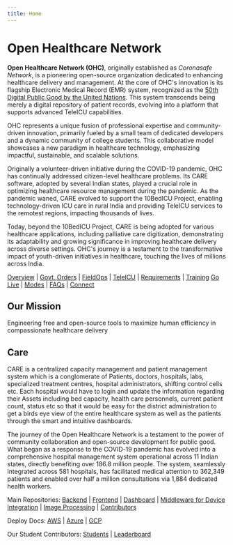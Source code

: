 ```yaml
---
title: Home
---
```


# Open Healthcare Network

**Open Healthcare Network (OHC)**, originally established as *Coronasafe Network*, is a pioneering open-source organization dedicated to enhancing healthcare delivery and management. At the core of OHC's innovation is its flagship Electronic Medical Record (EMR) system, recognized as the [50th Digital Public Good by the United Nations](https://digitalpublicgoods.net/). This system transcends being merely a digital repository of patient records, evolving into a platform that supports advanced TeleICU capabilities.

OHC represents a unique fusion of professional expertise and community-driven innovation, primarily fueled by a small team of dedicated developers and a dynamic community of college students. This collaborative model showcases a new paradigm in healthcare technology, emphasizing impactful, sustainable, and scalable solutions.

Originally a volunteer-driven initiative during the COVID-19 pandemic, OHC has continually addressed citizen-level healthcare problems. Its CARE software, adopted by several Indian states, played a crucial role in optimizing healthcare resource management during the pandemic. As the pandemic waned, CARE evolved to support the 10BedICU Project, enabling technology-driven ICU care in rural India and providing TeleICU services to the remotest regions, impacting thousands of lives.

Today, beyond the 10BedICU Project, CARE is being adopted for various healthcare applications, including palliative care digitization, demonstrating its adaptability and growing significance in improving healthcare delivery across diverse settings. OHC's journey is a testament to the transformative impact of youth-driven initiatives in healthcare, touching the lives of millions across India.

[Overview](https://ohc.network/) |
[Govt. Orders](https://ohc.network/government-orders) | 
[FieldOps](https://ohc.network/fieldops) |
[TeleICU](https://ohc.network/teleicu) |
[Requirements](https://ohc.network/requirements) |
[Training](https://ohc.network/training)
[Go Live](https://ohc.network/go-live) |
[Modes](https://ohc.network/modes) |
[FAQs](https://ohc.network/faqs) | 
[Connect](https://slack.ohc.network)

## Our Mission
Engineering free and open-source tools to maximize human efficiency in compassionate healthcare delivery

## Care 
CARE is a centralized capacity management and patient management system which is a conglomerate of Patients, doctors, hospitals, labs, specialized treatment centres, hospital administrators, shifting control cells etc. Each hospital would have to login and update the information regarding their Assets including bed capacity, health care personnels, current patient count, status etc so that it would be easy for the district administration to get a birds eye view of the entire healthcare system as well as the patients through the smart and intuitive dashboards. 

The journey of the Open Healthcare Network is a testament to the power of community collaboration and open-source development for public good. What began as a response to the COVID-19 pandemic has evolved into a comprehensive hospital management system operational across 11 Indian states, directly benefiting over 186.8 million people. The system, seamlessly integrated across 581 hospitals, has facilitated medical attention to 362,349 patients and enabled over half a million consultations via 1,884 dedicated health workers.

Main Repositories: [Backend](https://github.com/coronasafe/care) |
[Frontend](https://github.com/coronasafe/care_fe) |
[Dashboard](https://github.com/coronasafe/care_dashboard) |
[Middleware for Device Integration](https://github.com/coronasafe/teleicu_middleware) |
[Image Processing](https://github.com/coronasafe/care_ocr) |
[Contributors](https://github.com/coronasafe/leaderboard)

Deploy Docs: [AWS](https://deploydocs.coronasafe.network/cloud-deployment-overview/aws) | [Azure](https://deploydocs.coronasafe.network/cloud-deployment-overview/azure) | [GCP](https://deploydocs.coronasafe.network/cloud-deployment-overview/gcp)

Our Student Contributors: [Students](https://contributors.coronasafe.network/) | [Leaderboard](https://contributors.coronasafe.network/leaderboard)
